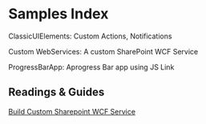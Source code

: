 # Samples Index

ClassicUIElements: Custom Actions, Notifications

Custom WebServices: A custom SharePoint WCF Service

ProgressBarApp: Aprogress Bar app using JS Link


## Readings & Guides

[Build Custom Sharepoint WCF Service](https://social.technet.microsoft.com/wiki/contents/articles/24194.sharepoint-2013-create-a-custom-wcf-rest-service-hosted-in-sharepoint-and-deployed-in-a-wsp.aspx)